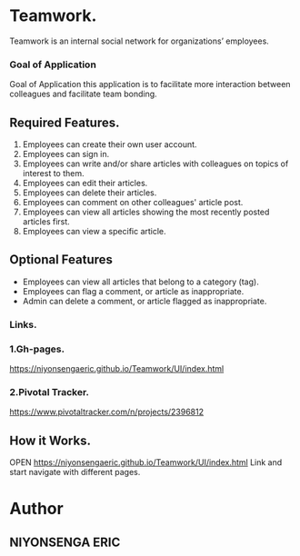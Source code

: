 # Teamwork.

Teamwork is an internal social network for organizations’ employees.

### Goal of Application

Goal of Application this application is to facilitate more interaction between colleagues and facilitate team bonding.

## Required Features.

1. Employees can create their own user account.
2. Employees can sign in.
3. Employees can write and/or share articles with colleagues on topics of interest to them.
4. Employees can edit their articles.
5. Employees can delete their articles.
6. Employees can comment on other colleagues' article post.
7. Employees can view all articles showing the most recently posted articles first.
8. Employees can view a specific article.

## Optional Features

- Employees can view all articles that belong to a category (tag).
- Employees can flag a comment, or article as inappropriate.
- Admin can delete a comment, or article flagged as inappropriate.

### Links.

### 1.Gh-pages.

https://niyonsengaeric.github.io/Teamwork/UI/index.html

### 2.Pivotal Tracker.

https://www.pivotaltracker.com/n/projects/2396812

## How it Works.

OPEN https://niyonsengaeric.github.io/Teamwork/UI/index.html Link and start navigate with different pages.


# **Author**

## **NIYONSENGA ERIC**
